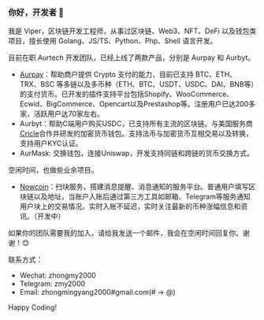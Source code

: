 ### 你好，开发者 👋

我是 Viper，区块链开发工程师，从事过区块链、Web3、NFT、DeFi 以及钱包类项目，擅长使用 Golang、JS/TS、Python、Php、Shell 语言开发。

目前在职 Aurtech 开发团队，已经上线了两款产品，分别是 Aurpay 和 Aurbyt。

- [Aurpay](https://aurpay.net)：帮助商户提供 Crypto 支付的能力，目前已支持 BTC、ETH、TRX、BSC 等多链以及多币种（ETH、BTC、USDT、USDC、DAI、BNB等）的支付货币。已开发的插件支持平台包括Shopify、WooCommerce、Ecwid、BigCommerce、Opencart以及Prestashop等。注册用户已达200多家，活跃用户达70家左右。
- Aurbyt：帮助C端用户购买USDC，已支持所有主流的区块链。与美国服务商[Cricle](https://www.circle.com/en/usdc)合作并研发的加密货币钱包。支持法币与加密货币互相交易以及转换，支持用户KYC认证。
- AurMask: 交换钱包，连接Uniswap，开发支持同链和跨链的货币交换方式。

空闲时间，也做些业余项目。

- [Nowcoin](https://nowcoin.info)：扫块服务，搭建消息提醒、消息通知的服务平台。普通用户填写区块链以及地址，当账户入账后通过第三方工具如邮箱、Telegram等服务通知用户块上的交易情况。实时入账不延迟，实时关注最新的币种涨幅信息和资讯。（开发中）

如果你的团队需要我的加入，请给我发送一个邮件，我会在空闲时间回复你。谢谢！😊

联系方式：

- Wechat: zhongmy2000
- Telegram: zmy2000
- Email: zhongmingyang2000#gmail.com(# -> @)

Happy Coding!
